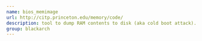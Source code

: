 ```yaml
---
name: bios_memimage
url: http://citp.princeton.edu/memory/code/
description: tool to dump RAM contents to disk (aka cold boot attack). URL : http://citp.princeton.edu/memory/code/ Groups : blackarch blackarch-cracker blackarch-forensic
group: blackarch
---
```

